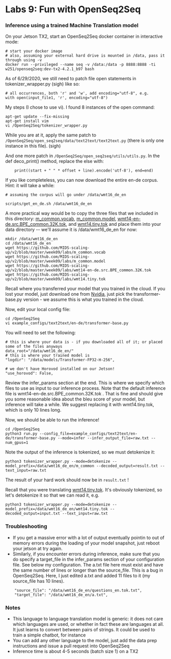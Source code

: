 # Labs 9: Fun with OpenSeq2Seq

### Inference using a trained Machine Translation model

On your Jetson TX2, start an OpenSeq2Seq docker container in interactive mode:
```
# start your docker image
# also, assuming your external hard drive is mounted in /data, pass it through using -v
docker run --privileged --name seq -v /data:/data -p 8888:8888 -ti w251/openseq2seq:dev-tx2-4.2.1_b97 bash
```

As of 6/29/2020, we still need to patch file open statements in  tokenizer_wrapper.py (sigh) like so:
```
# all occurrences, both 'r' and 'w', add encoding="utf-8", e.g.
with open(input_file1, 'r', encoding="utf-8")
```

My steps (I chose to use vi). I found 8 instances of the open command:
```
apt-get update --fix-missing
apt-get install vim
vi /OpenSeq2Seq/tokenizer_wrapper.py
```

While you are at it, apply the same patch to `/OpenSeq2Seq/open_seq2seq/data/text2text/text2text.py` (there is only one instance in this file). (sigh)

And one more patch in `/OpenSeq2Seq/open_seq2seq/utils/utils.py`. In the def deco_print() method, replace the else with:
```
    print((start + " " * offset + line).encode('utf-8'), end=end)
```

If you like completeless, you can now download the entire en-de corpus.  Hint: it will take a while:
```
# assuming the corpus will go under /data/wmt16_de_en

scripts/get_en_de.sh /data/wmt16_de_en
```
A more practical way would be to copy the three files that we included in this directory: [m_common.vocab](m_common.vocab), [m_common.model](m_common.model),  [wmt14-en-de.src.BPE_common.32K.tok](wmt14-en-de.src.BPE_common.32K.tok), and [wmt14.tiny.tok](wmt14.tiny.tok) and place them into your data directory -- we'll assume it is /data/wmt16_de_en for now:

```
mkdir /data/wmt16_de_en
cd /data/wmt16_de_en
wget https://github.com/MIDS-scaling-up/v2/blob/master/week09/labs/m_common.vocab
wget https://github.com/MIDS-scaling-up/v2/blob/master/week09/labs/m_common.model
wget https://github.com/MIDS-scaling-up/v2/blob/master/week09/labs/wmt14-en-de.src.BPE_common.32K.tok
wget https://github.com/MIDS-scaling-up/v2/blob/master/week09/labs/wmt14.tiny.tok
```

Recall where you transferred your model that you trained in the cloud.  If you lost your model, just download one from [Nvidia](https://nvidia.github.io/OpenSeq2Seq/html/machine-translation.html), just pick the transformer-base.py version - we assume this is what you trained in the cloud.


Now, edit your local config file:
```
cd /OpenSeq2Seq
vi example_configs/text2text/en-de/transformer-base.py 
```
You will need to set the following:
```
# this is where your data is - if you downloaded all of it; or placed some of the files anyways
data_root="/data/wmt16_de_en/"
# this is where your trained model is
"logdir": "/data/models/Transformer-FP32-H-256",

# we don't have Horovod installed on our Jetson!
"use_horovod": False,
```

Review the infer_params section at the end.  This is where we specify which files to use as input to our inference process.  Note that the default inference file is wmt14-en-de.src.BPE_common.32K.tok .  That is fine and should give you some reasonable idea about the bleu score of your model, but inference will take a while.  We suggest replacing it with wmt14.tiny.tok, which is only 10 lines long.  

Now, we should be able to run the inference!
```
cd /OpenSeq2Seq
python3 run.py --config_file=example_configs/text2text/en-de/transformer-base.py --mode=infer --infer_output_file=raw.txt --num_gpus=1
```
Note the output of the inference is tokenized, so we must detokenize it:
```
python3 tokenizer_wrapper.py --mode=detokenize --model_prefix=/data/wmt16_de_en/m_common --decoded_output=result.txt --text_input=raw.txt
```
The result of your hard work should now be in ```result.txt``` !

Recall that you were translating [wmt14.tiny.tok](wmt14.tiny.tok).  It's obviously tokenized, so let's detokenize it so that we can read it, e.g.
```
python3 tokenizer_wrapper.py --mode=detokenize --model_prefix=/data/wmt16_de_en/wmt14.tiny.tok --decoded_output=input.txt --text_input=raw.txt
```

### Troubleshooting
* If you get a massive error with a lot of output eventually pointin to out of memory errors during the loading of your model snapshot, just reboot your jetson at try again.
* Similarly, if you encounter errors during inference, make sure that you do specify a target_file in the infer_params section of your configuration file.  See below my configuration. The a.txt file here must exist and have the same number of lines or longer than the source_file.  This is a bug in OpenSeq2Seq. Here, I just edited a.txt and added 11 files to it (my source_file has 10 lines).
```
    "source_file": "/data/wmt16_de_en/questions_en.tok.txt",
    "target_file": "/data/wmt16_de_en/a.txt",

```
### Notes
* This language to language translation model is generic: it does not care which languages are used, or whether in fact these are languages at all.  It just learns to convert between pairs of strings.  It could be used to train a simple chatbot, for instance
* You can add any other language to the model, just add the data prep instructions and issue a pull request into OpenSeq2Seq
* Inference time is about 4-5 seconds (batch size 1)  on a TX2

